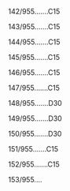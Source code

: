 142/955.......C15 


143/955.......C15 


144/955.......C15 


145/955.......C15 


146/955.......C15 


147/955.......C15 


148/955.......D30 


149/955.......D30 


150/955.......D30 


151/955.......C15 


152/955.......C15 


153/955.... 

